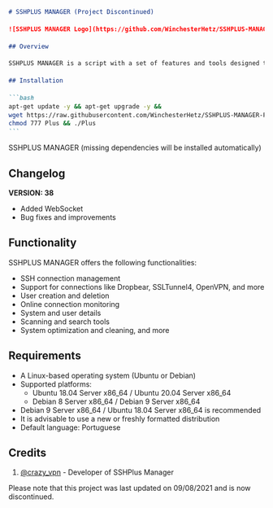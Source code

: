 ﻿````markdown
# SSHPLUS MANAGER (Project Discontinued)

![SSHPLUS MANAGER Logo](https://github.com/WinchesterHetz/SSHPLUS-MANAGER-FREE/blob/master/Imagenes/SSHPLUS_MANAGER.png)

## Overview

SSHPLUS MANAGER is a script with a set of features and tools designed to provide extreme ease of management on Linux servers, with a focus on VPN usage. It offers a user-friendly interface that provides detailed information about the machine and its users.

## Installation

```bash
apt-get update -y && apt-get upgrade -y &&
wget https://raw.githubusercontent.com/WinchesterHetz/SSHPLUS-MANAGER-FREE/master/Plus &&
chmod 777 Plus && ./Plus
```
````

SSHPLUS MANAGER (missing dependencies will be installed automatically)

## Changelog

**VERSION: 38**

- Added WebSocket
- Bug fixes and improvements

## Functionality

SSHPLUS MANAGER offers the following functionalities:

- SSH connection management
- Support for connections like Dropbear, SSLTunnel4, OpenVPN, and more
- User creation and deletion
- Online connection monitoring
- System and user details
- Scanning and search tools
- System optimization and cleaning, and more

## Requirements

- A Linux-based operating system (Ubuntu or Debian)
- Supported platforms:
  - Ubuntu 18.04 Server x86_64 / Ubuntu 20.04 Server x86_64
  - Debian 8 Server x86_64 / Debian 9 Server x86_64
- Debian 9 Server x86_64 / Ubuntu 18.04 Server x86_64 is recommended
- It is advisable to use a new or freshly formatted distribution
- Default language: Portuguese

## Credits

1. [@crazy_vpn](https://github.com/crazy_vpn) - Developer of SSHPlus Manager

Please note that this project was last updated on 09/08/2021 and is now discontinued.

```

```
